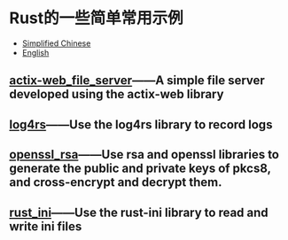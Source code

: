 # Rust的一些简单常用示例

-   [Simplified Chinese](README.md)
-   [English](README.en.md)

## [actix-web_file_server](/actix-web_file_server/)——A simple file server developed using the actix-web library

## [log4rs](/log4rs/)——Use the log4rs library to record logs

## [openssl_rsa](/openssl_rsa/)——Use rsa and openssl libraries to generate the public and private keys of pkcs8, and cross-encrypt and decrypt them.

## [rust_ini](/rust_ini/)——Use the rust-ini library to read and write ini files
